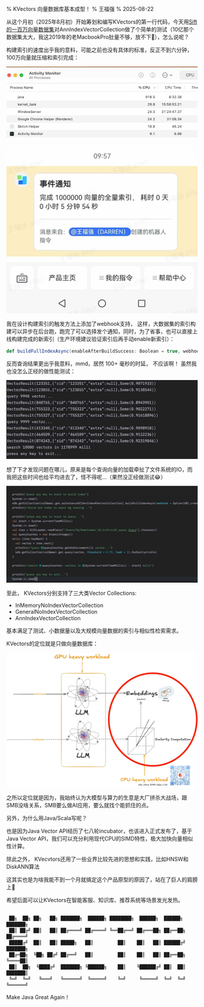 % KVectors 向量数据库基本成型！
% 王福强
% 2025-08-22

从这个月初（2025年8月初）开始筹划和编写KVectors的第一行代码，今天用[Sift的一百万向量数据集](http://corpus-texmex.irisa.fr/)对AnnIndexVectorCollection做了个简单的测试（10亿那个数据集太大，我这2019年的老MacbookPro肚量不够，放不下🤣），怎么说呢？

构建索引的速度出乎我的意料，可能之前也没有具体的标准，反正不到六分钟， 100万向量就压缩和索引完成：

![](./images/8f15097a63d9578296ff5a64a855cff8.jpg)

![](./images/7d4f01f84fde792a4151efa511783ae4.jpg)

我在设计构建索引的触发方法上添加了webhook支持， 这样，大数据集的索引构建可以异步在后台跑，跑完了可以选择发个通知，同时，为了省事，也可以直接上线构建完成的新索引（生产环境建议验证索引后再手动enable新索引）：

```scala
def buildFullIndexAsync(enableAfterBuildSuccess: Boolean = true, webhook: Option[URL] = None): CompletableFuture[Void]
```

反而查询结果更出乎我意料，mmd，居然 100+ 毫秒的时延， 不应该啊！ 虽然我也没怎么正经的做性能测试：

![](./images/0e9556a4f3371daa7e8418dd78e8c4e6.jpg)

想了下才发现问题在哪儿，原来是每个查询向量的加载牵扯了文件系统的IO，而我把这些时间也给平均进去了，怪不得呢...（果然没正经做测试😂）

![](./images/f0019d148cfe7f5d6d3cdc3eb6d4ddf4.jpg)


至此， KVectors分别支持了三大类Vector Collections: 

- InMemoryNoIndexVectorCollection
- GeneralNoIndexVectorCollection
- AnnIndexVectorCollection

基本满足了测试、小数据量以及大规模向量数据的索引与相似性检索需求。

KVectors的定位就是只做向量数据库：

![](./images/kvectors-positioning.jpg)

之所以定位就是因为，我始终认为大模型与算力的生意是大厂拼杀大战场，跟SMB没啥关系，SMB要么做AI应用，要么就找个能抓住的点。

另外，为什么用Java/Scala写呢？

也是因为Java Vector API经历了七八轮incubator，也该进入正式发布了，基于Java Vector API，我们可以充分利用现代CPU的SIMD特性，极大加快向量相似性计算。

除此之外， KVecvtors还用了一些业界比较先进的思想和实践，比如HNSW和DiskANN算法

这其实也是为啥我能不到一个月就搞定这个产品原型的原因了，站在了巨人的肩膀上🤪

希望后面可以让KVectors在智能客服、知识库、推荐系统等场景发光发热。

```

 ██╗  ██╗ ██╗   ██╗ ███████╗  ██████╗ ████████╗  ██████╗  ██████╗  ███████╗
 ██║ ██╔╝ ██║   ██║ ██╔════╝ ██╔════╝ ╚══██╔══╝ ██╔═══██╗ ██╔══██╗ ██╔════╝
 █████╔╝  ██║   ██║ █████╗   ██║         ██║    ██║   ██║ ██████╔╝ ███████╗
 ██╔═██╗  ╚██╗ ██╔╝ ██╔══╝   ██║         ██║    ██║   ██║ ██╔══██╗ ╚════██║
 ██║  ██╗  ╚████╔╝  ███████╗ ╚██████╗    ██║    ╚██████╔╝ ██║  ██║ ███████║
 ╚═╝  ╚═╝   ╚═══╝   ╚══════╝  ╚═════╝    ╚═╝     ╚═════╝  ╚═╝  ╚═╝ ╚══════╝
 ```

Make Java Great Again！

